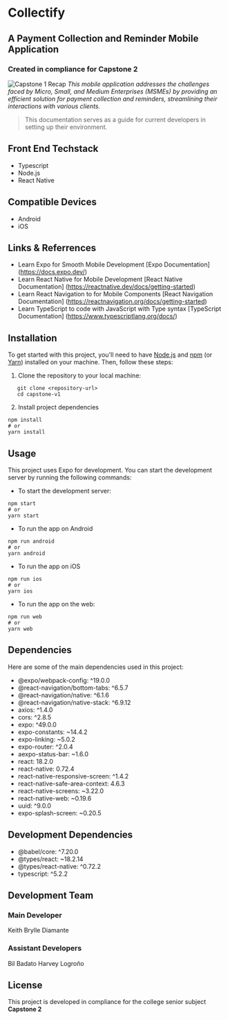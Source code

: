 # Collectify
## A Payment Collection and Reminder Mobile Application
### Created in compliance for Capstone 2 
![Capstone 1 Recap](https://github.com/kbdiamondes/collectify-backend/assets/68324799/64fdcd15-6100-4251-8126-d6a7df201073)
_This mobile application addresses the challenges faced by Micro, Small, and Medium Enterprises (MSMEs) by providing an efficient solution for payment collection and reminders, streamlining their interactions with various clients._

> This documentation serves as a guide for current developers in setting up their environment. 

## Front End Techstack
- Typescript
- Node.js
- React Native

## Compatible Devices
- Android
- iOS

## Links & Referrences
- Learn Expo for Smooth Mobile Development [Expo Documentation] (https://docs.expo.dev/)
- Learn React Native for Mobile Development [React Native Documentation] (https://reactnative.dev/docs/getting-started)
- Learn React Navigation to for Mobile Components [React Navigation Documentation] (https://reactnavigation.org/docs/getting-started)
- Learn TypeScript to code with JavaScript with Type syntax [TypeScript Documentation] (https://www.typescriptlang.org/docs/)

  
## Installation

To get started with this project, you'll need to have [Node.js](https://nodejs.org/) and [npm](https://www.npmjs.com/) (or [Yarn](https://yarnpkg.com/)) installed on your machine. Then, follow these steps:

1. Clone the repository to your local machine:

```
   git clone <repository-url>
   cd capstone-v1
```

2. Install project dependencies
```
npm install
# or
yarn install
```


## Usage
This project uses Expo for development. You can start the development server by running the following commands:

- To start the development server:
```
npm start
# or
yarn start
```
- To run the app on Android
```
npm run android
# or
yarn android
```
- To run the app on iOS
```
npm run ios
# or
yarn ios
```
- To run the app on the web:
```
npm run web
# or
yarn web
```

## Dependencies
Here are some of the main dependencies used in this project:

- @expo/webpack-config: ^19.0.0
- @react-navigation/bottom-tabs: ^6.5.7
- @react-navigation/native: ^6.1.6
- @react-navigation/native-stack: ^6.9.12
- axios: ^1.4.0
- cors: ^2.8.5
- expo: ^49.0.0
- expo-constants: ~14.4.2
- expo-linking: ~5.0.2
- expo-router: ^2.0.4
- aexpo-status-bar: ~1.6.0
- react: 18.2.0
- react-native: 0.72.4
- react-native-responsive-screen: ^1.4.2
- react-native-safe-area-context: 4.6.3
- react-native-screens: ~3.22.0
- react-native-web: ~0.19.6
- uuid: ^9.0.0
- expo-splash-screen: ~0.20.5

## Development Dependencies
- @babel/core: ^7.20.0
- @types/react: ~18.2.14
- @types/react-native: ^0.72.2
- typescript: ^5.2.2
  
## Development Team

### Main Developer
Keith Brylle Diamante

### Assistant Developers
Bil Badato
Harvey Logroño

## License

This project is developed in compliance for the college senior subject **Capstone 2**
